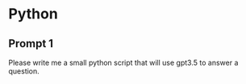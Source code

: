 # Python

## Prompt 1

Please write me a small python script that will use gpt3.5 to answer a question.

